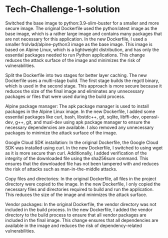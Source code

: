 # Tech-Challenge-1-solution

Switched the base image to python:3.9-slim-buster for a smaller and more secure image.
The original Dockerfile used the python:latest image as the base image, which is a rather large image and contains many packages that are not necessary for this application. In the new Dockerfile, I used a smaller frolvlad/alpine-python3 image as the base image. This image is based on Alpine Linux, which is a lightweight distribution, and has only the essential packages needed to run Python applications. This change reduces the attack surface of the image and minimizes the risk of vulnerabilities.

Split the Dockerfile into two stages for better layer caching.
The new Dockerfile uses a multi-stage build. The first stage builds the regctl binary, which is used in the second stage. This approach is more secure because it reduces the size of the final image and eliminates any unnecessary packages or files that were used during the build process.

Alpine package manager: The apk package manager is used to install packages in the Alpine Linux image. In the new Dockerfile, I added some essential packages like curl, bash, libstdc++, git, sqlite, libffi-dev, openssl-dev, g++, git, and musl-dev using apk package manager to ensure the necessary dependencies are available. I also removed any unnecessary packages to minimize the attack surface of the image.

Google Cloud SDK installation: In the original Dockerfile, the Google Cloud SDK was installed using curl. In the new Dockerfile, I switched to using wget as it is more secure than curl. Additionally, I added verification of the integrity of the downloaded file using the sha256sum command. This ensures that the downloaded file has not been tampered with and reduces the risk of attacks such as man-in-the-middle attacks.

Copy files and directories: In the original Dockerfile, all files in the project directory were copied to the image. In the new Dockerfile, I only copied the necessary files and directories required to build and run the application. This reduces the size of the image and minimizes the attack surface.

Vendor packages: In the original Dockerfile, the vendor directory was not included in the build process. In the new Dockerfile, I added the vendor directory to the build process to ensure that all vendor packages are included in the final image. This change ensures that all dependencies are available in the image and reduces the risk of dependency-related vulnerabilities.
